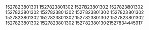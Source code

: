 1527823801301
1527823801302
1527823801302
1527823801302
1527823801302
1527823801302
1527823801302
1527823801302
1527823801302
1527823801302
1527823801302
1527823801302
1527823801302
1527823801302
15278238013021527834445917